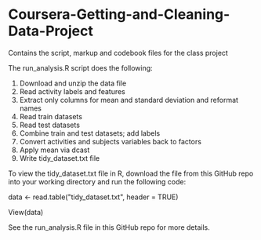 # Coursera-Getting-and-Cleaning-Data-Project
Contains the script, markup and codebook files for the class project

The run_analysis.R script does the following:

1.  Download and unzip the data file
2.  Read activity labels and features
3.  Extract only columns for mean and standard deviation and reformat names
4.  Read train datasets
5.  Read test datasets
6.  Combine train and test datasets; add labels
7.  Convert activities and subjects variables back to factors
8.  Apply mean via dcast
9.  Write tidy_dataset.txt file

To view the tidy_dataset.txt file in R, download the file from this GitHub repo into your working directory and run the following code:

data <- read.table("tidy_dataset.txt", header = TRUE)

View(data)


See the run_analysis.R file in this GitHub repo for more details.
